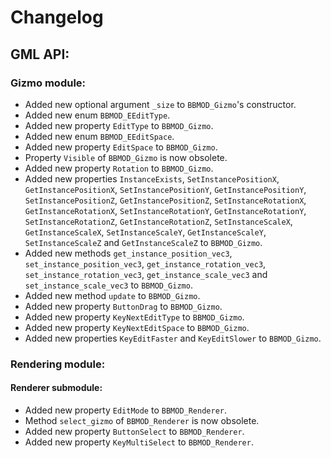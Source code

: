 # Changelog

## GML API:
### Gizmo module:
* Added new optional argument `_size` to `BBMOD_Gizmo`'s constructor.
* Added new enum `BBMOD_EEditType`.
* Added new property `EditType` to `BBMOD_Gizmo`.
* Added new enum `BBMOD_EEditSpace`.
* Added new property `EditSpace` to `BBMOD_Gizmo`.
* Property `Visible` of `BBMOD_Gizmo` is now obsolete.
* Added new property `Rotation` to `BBMOD_Gizmo`.
* Added new properties `InstanceExists`, `SetInstancePositionX`, `GetInstancePositionX`, `SetInstancePositionY`, `GetInstancePositionY`, `SetInstancePositionZ`, `GetInstancePositionZ`, `SetInstanceRotationX`, `GetInstanceRotationX`, `SetInstanceRotationY`, `GetInstanceRotationY`, `SetInstanceRotationZ`, `GetInstanceRotationZ`, `SetInstanceScaleX`, `GetInstanceScaleX`, `SetInstanceScaleY`, `GetInstanceScaleY`, `SetInstanceScaleZ` and `GetInstanceScaleZ` to `BBMOD_Gizmo`.
* Added new methods `get_instance_position_vec3`, `set_instance_position_vec3`, `get_instance_rotation_vec3`, `set_instance_rotation_vec3`, `get_instance_scale_vec3` and `set_instance_scale_vec3` to `BBMOD_Gizmo`.
* Added new method `update` to `BBMOD_Gizmo`.
* Added new property `ButtonDrag` to `BBMOD_Gizmo`.
* Added new property `KeyNextEditType` to `BBMOD_Gizmo`.
* Added new property `KeyNextEditSpace` to `BBMOD_Gizmo`.
* Added new properties `KeyEditFaster` and `KeyEditSlower` to `BBMOD_Gizmo`.

### Rendering module:
#### Renderer submodule:
* Added new property `EditMode` to `BBMOD_Renderer`.
* Method `select_gizmo` of `BBMOD_Renderer` is now obsolete.
* Added new property `ButtonSelect` to `BBMOD_Renderer`.
* Added new property `KeyMultiSelect` to `BBMOD_Renderer`.

